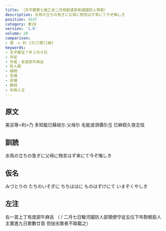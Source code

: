 ```yaml
---
title: （天平勝寳七歳乙未二月相替遣筑紫諸國防人等歌）
description: 水鳥の立ちの急ぎに父母に物言はず来にて今ぞ悔しき
position: 4337
category: 巻20
version: '1.0'
volume: 20
comparison:
- 里 -> 利 [元][類][細]
keywords:
- 天平勝宝７年２月９日
- 年紀
- 作者：有度部牛麻呂
- 防人歌
- 植物
- 恋情
- 悲嘆
- 静岡
- 布勢人主
---
```


## 原文

美豆等<利>乃 多知能已蘇岐尓 父母尓 毛能波須價尓弖 已麻叙久夜志伎

## 訓読

水鳥の立ちの急ぎに父母に物言はず来にて今ぞ悔しき

## 仮名

みづとりの たちのいそぎに ちちははに ものはずけにて いまぞくやしき

## 左注

右一首上丁有度部牛麻呂 （ / 二月七日駿河國防人部領使守従五位下布勢朝臣人主實進九日歌數廿首 但拙劣歌者不取載之）
